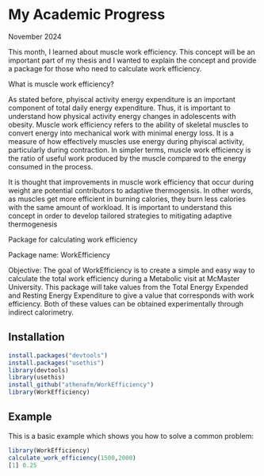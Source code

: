 # My Academic Progress 

November 2024 

This month, I learned about muscle work efficiency. This concept will be an important part of my thesis and I wanted to explain the concept and provide a package for those who need to calculate work efficiency. 


What is muscle work efficiency? 

As stated before, phyiscal activity energy expenditure is an important component of total daily energy expenditure. Thus, it is important to understand how physical activity energy changes in adolescents with obesity. Muscle work efficiency refers to the ability of skeletal muscles to convert energy into mechanical work with minimal energy loss. It is a measure of how effectively muscles use energy during phyiscal activity, particularly during contraction. In simpler terms, muscle work efficiency is the ratio of useful work produced by the muscle compared to the energy consumed in the process. 

It is thought that improvements in muscle work efficiency that occur during weight are potential contributors to adaptive thermogensis. In other words, as muscles get more efficient in burning calories, they burn less calories with the same amount of workload. It is important to understand this concept in order to develop tailored strategies to mitigating adaptive thermogenesis 

Package for calculating work efficiency 

Package name: WorkEfficiency 

Objective: The goal of WorkEfficiency is to create a simple and easy way to calculate the total work efficiency during a Metabolic visit at McMaster University. This package will take values from the Total Energy Expended and Resting Energy Expenditure to give a value that corresponds with work efficiency. Both of these values can be obtained experimentally through indirect calorimetry. 

## Installation
```r
install.packages("devtools")
install.packages("usethis")
library(devtools)
library(usethis)
install_github("athenafm/WorkEfficiency")
library(WorkEfficiency)
```

## Example

This is a basic example which shows you how to solve a common problem:

``` r
library(WorkEfficiency)
calculate_work_efficiency(1500,2000)
[1] 0.25 
```

